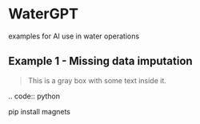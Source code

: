 # WaterGPT
examples for AI use in water operations

Example 1 - Missing data imputation
-----------
> This is a gray box with some text inside it.
>

.. code:: python

   pip install magnets
